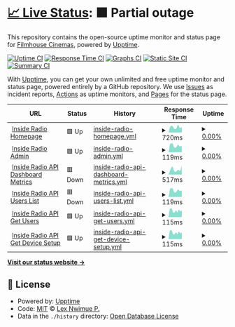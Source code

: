 # [📈 Live Status](https://lexNwimue.github.io/inside-radio-monitor): <!--live status--> **🟧 Partial outage**

This repository contains the open-source uptime monitor and status page for [Filmhouse Cinemas](<[lexnwimue.github.io](https://www.filmhouseng.com/)>), powered by [Upptime](https://github.com/upptime/upptime).

[![Uptime CI](https://github.com/lexNwimue/inside-radio-monitor/workflows/Uptime%20CI/badge.svg)](https://github.com/lexNwimue/inside-radio-monitor/actions?query=workflow%3A%22Uptime+CI%22)
[![Response Time CI](https://github.com/lexNwimue/inside-radio-monitor/workflows/Response%20Time%20CI/badge.svg)](https://github.com/lexNwimue/inside-radio-monitor/actions?query=workflow%3A%22Response+Time+CI%22)
[![Graphs CI](https://github.com/lexNwimue/inside-radio-monitor/workflows/Graphs%20CI/badge.svg)](https://github.com/lexNwimue/inside-radio-monitor/actions?query=workflow%3A%22Graphs+CI%22)
[![Static Site CI](https://github.com/lexNwimue/inside-radio-monitor/workflows/Static%20Site%20CI/badge.svg)](https://github.com/lexNwimue/inside-radio-monitor/actions?query=workflow%3A%22Static+Site+CI%22)
[![Summary CI](https://github.com/lexNwimue/inside-radio-monitor/workflows/Summary%20CI/badge.svg)](https://github.com/lexNwimue/inside-radio-monitor/actions?query=workflow%3A%22Summary+CI%22)

With [Upptime](https://upptime.js.org), you can get your own unlimited and free uptime monitor and status page, powered entirely by a GitHub repository. We use [Issues](https://github.com/lexNwimue/inside-radio-monitor/issues) as incident reports, [Actions](https://github.com/lexNwimue/inside-radio-monitor/actions) as uptime monitors, and [Pages](https://lexNwimue.github.io/inside-radio-monitor) for the status page.

<!--start: status pages-->
<!-- This summary is generated by Upptime (https://github.com/upptime/upptime) -->
<!-- Do not edit this manually, your changes will be overwritten -->
<!-- prettier-ignore -->
| URL | Status | History | Response Time | Uptime |
| --- | ------ | ------- | ------------- | ------ |
| <img alt="" src="https://icons.duckduckgo.com/ip3/insideradiong.com.ico" height="13"> [Inside Radio Homepage](https://insideradiong.com) | 🟩 Up | [inside-radio-homepage.yml](https://github.com/lexNwimue/inside-radio-monitor/commits/HEAD/history/inside-radio-homepage.yml) | <details><summary><img alt="Response time graph" src="./graphs/inside-radio-homepage/response-time-week.png" height="20"> 720ms</summary><br><a href="https://lexNwimue.github.io/inside-radio-monitor/history/inside-radio-homepage"><img alt="Response time 991" src="https://img.shields.io/endpoint?url=https%3A%2F%2Fraw.githubusercontent.com%2FlexNwimue%2Finside-radio-monitor%2FHEAD%2Fapi%2Finside-radio-homepage%2Fresponse-time.json"></a><br><a href="https://lexNwimue.github.io/inside-radio-monitor/history/inside-radio-homepage"><img alt="24-hour response time 864" src="https://img.shields.io/endpoint?url=https%3A%2F%2Fraw.githubusercontent.com%2FlexNwimue%2Finside-radio-monitor%2FHEAD%2Fapi%2Finside-radio-homepage%2Fresponse-time-day.json"></a><br><a href="https://lexNwimue.github.io/inside-radio-monitor/history/inside-radio-homepage"><img alt="7-day response time 720" src="https://img.shields.io/endpoint?url=https%3A%2F%2Fraw.githubusercontent.com%2FlexNwimue%2Finside-radio-monitor%2FHEAD%2Fapi%2Finside-radio-homepage%2Fresponse-time-week.json"></a><br><a href="https://lexNwimue.github.io/inside-radio-monitor/history/inside-radio-homepage"><img alt="30-day response time 740" src="https://img.shields.io/endpoint?url=https%3A%2F%2Fraw.githubusercontent.com%2FlexNwimue%2Finside-radio-monitor%2FHEAD%2Fapi%2Finside-radio-homepage%2Fresponse-time-month.json"></a><br><a href="https://lexNwimue.github.io/inside-radio-monitor/history/inside-radio-homepage"><img alt="1-year response time 991" src="https://img.shields.io/endpoint?url=https%3A%2F%2Fraw.githubusercontent.com%2FlexNwimue%2Finside-radio-monitor%2FHEAD%2Fapi%2Finside-radio-homepage%2Fresponse-time-year.json"></a></details> | <details><summary><a href="https://lexNwimue.github.io/inside-radio-monitor/history/inside-radio-homepage">0.00%</a></summary><a href="https://lexNwimue.github.io/inside-radio-monitor/history/inside-radio-homepage"><img alt="All-time uptime 17.25%" src="https://img.shields.io/endpoint?url=https%3A%2F%2Fraw.githubusercontent.com%2FlexNwimue%2Finside-radio-monitor%2FHEAD%2Fapi%2Finside-radio-homepage%2Fuptime.json"></a><br><a href="https://lexNwimue.github.io/inside-radio-monitor/history/inside-radio-homepage"><img alt="24-hour uptime 0.00%" src="https://img.shields.io/endpoint?url=https%3A%2F%2Fraw.githubusercontent.com%2FlexNwimue%2Finside-radio-monitor%2FHEAD%2Fapi%2Finside-radio-homepage%2Fuptime-day.json"></a><br><a href="https://lexNwimue.github.io/inside-radio-monitor/history/inside-radio-homepage"><img alt="7-day uptime 0.00%" src="https://img.shields.io/endpoint?url=https%3A%2F%2Fraw.githubusercontent.com%2FlexNwimue%2Finside-radio-monitor%2FHEAD%2Fapi%2Finside-radio-homepage%2Fuptime-week.json"></a><br><a href="https://lexNwimue.github.io/inside-radio-monitor/history/inside-radio-homepage"><img alt="30-day uptime 0.00%" src="https://img.shields.io/endpoint?url=https%3A%2F%2Fraw.githubusercontent.com%2FlexNwimue%2Finside-radio-monitor%2FHEAD%2Fapi%2Finside-radio-homepage%2Fuptime-month.json"></a><br><a href="https://lexNwimue.github.io/inside-radio-monitor/history/inside-radio-homepage"><img alt="1-year uptime 17.25%" src="https://img.shields.io/endpoint?url=https%3A%2F%2Fraw.githubusercontent.com%2FlexNwimue%2Finside-radio-monitor%2FHEAD%2Fapi%2Finside-radio-homepage%2Fuptime-year.json"></a></details>
| <img alt="" src="https://icons.duckduckgo.com/ip3/insideradiong.com.ico" height="13"> [Inside Radio Admin](https://insideradiong.com/customers) | 🟩 Up | [inside-radio-admin.yml](https://github.com/lexNwimue/inside-radio-monitor/commits/HEAD/history/inside-radio-admin.yml) | <details><summary><img alt="Response time graph" src="./graphs/inside-radio-admin/response-time-week.png" height="20"> 119ms</summary><br><a href="https://lexNwimue.github.io/inside-radio-monitor/history/inside-radio-admin"><img alt="Response time 114" src="https://img.shields.io/endpoint?url=https%3A%2F%2Fraw.githubusercontent.com%2FlexNwimue%2Finside-radio-monitor%2FHEAD%2Fapi%2Finside-radio-admin%2Fresponse-time.json"></a><br><a href="https://lexNwimue.github.io/inside-radio-monitor/history/inside-radio-admin"><img alt="24-hour response time 155" src="https://img.shields.io/endpoint?url=https%3A%2F%2Fraw.githubusercontent.com%2FlexNwimue%2Finside-radio-monitor%2FHEAD%2Fapi%2Finside-radio-admin%2Fresponse-time-day.json"></a><br><a href="https://lexNwimue.github.io/inside-radio-monitor/history/inside-radio-admin"><img alt="7-day response time 119" src="https://img.shields.io/endpoint?url=https%3A%2F%2Fraw.githubusercontent.com%2FlexNwimue%2Finside-radio-monitor%2FHEAD%2Fapi%2Finside-radio-admin%2Fresponse-time-week.json"></a><br><a href="https://lexNwimue.github.io/inside-radio-monitor/history/inside-radio-admin"><img alt="30-day response time 118" src="https://img.shields.io/endpoint?url=https%3A%2F%2Fraw.githubusercontent.com%2FlexNwimue%2Finside-radio-monitor%2FHEAD%2Fapi%2Finside-radio-admin%2Fresponse-time-month.json"></a><br><a href="https://lexNwimue.github.io/inside-radio-monitor/history/inside-radio-admin"><img alt="1-year response time 114" src="https://img.shields.io/endpoint?url=https%3A%2F%2Fraw.githubusercontent.com%2FlexNwimue%2Finside-radio-monitor%2FHEAD%2Fapi%2Finside-radio-admin%2Fresponse-time-year.json"></a></details> | <details><summary><a href="https://lexNwimue.github.io/inside-radio-monitor/history/inside-radio-admin">0.00%</a></summary><a href="https://lexNwimue.github.io/inside-radio-monitor/history/inside-radio-admin"><img alt="All-time uptime 17.25%" src="https://img.shields.io/endpoint?url=https%3A%2F%2Fraw.githubusercontent.com%2FlexNwimue%2Finside-radio-monitor%2FHEAD%2Fapi%2Finside-radio-admin%2Fuptime.json"></a><br><a href="https://lexNwimue.github.io/inside-radio-monitor/history/inside-radio-admin"><img alt="24-hour uptime 0.00%" src="https://img.shields.io/endpoint?url=https%3A%2F%2Fraw.githubusercontent.com%2FlexNwimue%2Finside-radio-monitor%2FHEAD%2Fapi%2Finside-radio-admin%2Fuptime-day.json"></a><br><a href="https://lexNwimue.github.io/inside-radio-monitor/history/inside-radio-admin"><img alt="7-day uptime 0.00%" src="https://img.shields.io/endpoint?url=https%3A%2F%2Fraw.githubusercontent.com%2FlexNwimue%2Finside-radio-monitor%2FHEAD%2Fapi%2Finside-radio-admin%2Fuptime-week.json"></a><br><a href="https://lexNwimue.github.io/inside-radio-monitor/history/inside-radio-admin"><img alt="30-day uptime 0.00%" src="https://img.shields.io/endpoint?url=https%3A%2F%2Fraw.githubusercontent.com%2FlexNwimue%2Finside-radio-monitor%2FHEAD%2Fapi%2Finside-radio-admin%2Fuptime-month.json"></a><br><a href="https://lexNwimue.github.io/inside-radio-monitor/history/inside-radio-admin"><img alt="1-year uptime 17.25%" src="https://img.shields.io/endpoint?url=https%3A%2F%2Fraw.githubusercontent.com%2FlexNwimue%2Finside-radio-monitor%2FHEAD%2Fapi%2Finside-radio-admin%2Fuptime-year.json"></a></details>
| <img alt="" src="https://icons.duckduckgo.com/ip3/api.insideradiong.com.ico" height="13"> [Inside Radio API Dashboard Metrics](https://api.insideradiong.com/overview) | 🟥 Down | [inside-radio-api-dashboard-metrics.yml](https://github.com/lexNwimue/inside-radio-monitor/commits/HEAD/history/inside-radio-api-dashboard-metrics.yml) | <details><summary><img alt="Response time graph" src="./graphs/inside-radio-api-dashboard-metrics/response-time-week.png" height="20"> 517ms</summary><br><a href="https://lexNwimue.github.io/inside-radio-monitor/history/inside-radio-api-dashboard-metrics"><img alt="Response time 442" src="https://img.shields.io/endpoint?url=https%3A%2F%2Fraw.githubusercontent.com%2FlexNwimue%2Finside-radio-monitor%2FHEAD%2Fapi%2Finside-radio-api-dashboard-metrics%2Fresponse-time.json"></a><br><a href="https://lexNwimue.github.io/inside-radio-monitor/history/inside-radio-api-dashboard-metrics"><img alt="24-hour response time 544" src="https://img.shields.io/endpoint?url=https%3A%2F%2Fraw.githubusercontent.com%2FlexNwimue%2Finside-radio-monitor%2FHEAD%2Fapi%2Finside-radio-api-dashboard-metrics%2Fresponse-time-day.json"></a><br><a href="https://lexNwimue.github.io/inside-radio-monitor/history/inside-radio-api-dashboard-metrics"><img alt="7-day response time 517" src="https://img.shields.io/endpoint?url=https%3A%2F%2Fraw.githubusercontent.com%2FlexNwimue%2Finside-radio-monitor%2FHEAD%2Fapi%2Finside-radio-api-dashboard-metrics%2Fresponse-time-week.json"></a><br><a href="https://lexNwimue.github.io/inside-radio-monitor/history/inside-radio-api-dashboard-metrics"><img alt="30-day response time 461" src="https://img.shields.io/endpoint?url=https%3A%2F%2Fraw.githubusercontent.com%2FlexNwimue%2Finside-radio-monitor%2FHEAD%2Fapi%2Finside-radio-api-dashboard-metrics%2Fresponse-time-month.json"></a><br><a href="https://lexNwimue.github.io/inside-radio-monitor/history/inside-radio-api-dashboard-metrics"><img alt="1-year response time 442" src="https://img.shields.io/endpoint?url=https%3A%2F%2Fraw.githubusercontent.com%2FlexNwimue%2Finside-radio-monitor%2FHEAD%2Fapi%2Finside-radio-api-dashboard-metrics%2Fresponse-time-year.json"></a></details> | <details><summary><a href="https://lexNwimue.github.io/inside-radio-monitor/history/inside-radio-api-dashboard-metrics">0.00%</a></summary><a href="https://lexNwimue.github.io/inside-radio-monitor/history/inside-radio-api-dashboard-metrics"><img alt="All-time uptime 0.00%" src="https://img.shields.io/endpoint?url=https%3A%2F%2Fraw.githubusercontent.com%2FlexNwimue%2Finside-radio-monitor%2FHEAD%2Fapi%2Finside-radio-api-dashboard-metrics%2Fuptime.json"></a><br><a href="https://lexNwimue.github.io/inside-radio-monitor/history/inside-radio-api-dashboard-metrics"><img alt="24-hour uptime 0.00%" src="https://img.shields.io/endpoint?url=https%3A%2F%2Fraw.githubusercontent.com%2FlexNwimue%2Finside-radio-monitor%2FHEAD%2Fapi%2Finside-radio-api-dashboard-metrics%2Fuptime-day.json"></a><br><a href="https://lexNwimue.github.io/inside-radio-monitor/history/inside-radio-api-dashboard-metrics"><img alt="7-day uptime 0.00%" src="https://img.shields.io/endpoint?url=https%3A%2F%2Fraw.githubusercontent.com%2FlexNwimue%2Finside-radio-monitor%2FHEAD%2Fapi%2Finside-radio-api-dashboard-metrics%2Fuptime-week.json"></a><br><a href="https://lexNwimue.github.io/inside-radio-monitor/history/inside-radio-api-dashboard-metrics"><img alt="30-day uptime 0.00%" src="https://img.shields.io/endpoint?url=https%3A%2F%2Fraw.githubusercontent.com%2FlexNwimue%2Finside-radio-monitor%2FHEAD%2Fapi%2Finside-radio-api-dashboard-metrics%2Fuptime-month.json"></a><br><a href="https://lexNwimue.github.io/inside-radio-monitor/history/inside-radio-api-dashboard-metrics"><img alt="1-year uptime 0.00%" src="https://img.shields.io/endpoint?url=https%3A%2F%2Fraw.githubusercontent.com%2FlexNwimue%2Finside-radio-monitor%2FHEAD%2Fapi%2Finside-radio-api-dashboard-metrics%2Fuptime-year.json"></a></details>
| <img alt="" src="https://icons.duckduckgo.com/ip3/api.insideradiong.com.ico" height="13"> [Inside Radio API Users List](https://api.insideradiong.com/users) | 🟥 Down | [inside-radio-api-users-list.yml](https://github.com/lexNwimue/inside-radio-monitor/commits/HEAD/history/inside-radio-api-users-list.yml) | <details><summary><img alt="Response time graph" src="./graphs/inside-radio-api-users-list/response-time-week.png" height="20"> 119ms</summary><br><a href="https://lexNwimue.github.io/inside-radio-monitor/history/inside-radio-api-users-list"><img alt="Response time 113" src="https://img.shields.io/endpoint?url=https%3A%2F%2Fraw.githubusercontent.com%2FlexNwimue%2Finside-radio-monitor%2FHEAD%2Fapi%2Finside-radio-api-users-list%2Fresponse-time.json"></a><br><a href="https://lexNwimue.github.io/inside-radio-monitor/history/inside-radio-api-users-list"><img alt="24-hour response time 156" src="https://img.shields.io/endpoint?url=https%3A%2F%2Fraw.githubusercontent.com%2FlexNwimue%2Finside-radio-monitor%2FHEAD%2Fapi%2Finside-radio-api-users-list%2Fresponse-time-day.json"></a><br><a href="https://lexNwimue.github.io/inside-radio-monitor/history/inside-radio-api-users-list"><img alt="7-day response time 119" src="https://img.shields.io/endpoint?url=https%3A%2F%2Fraw.githubusercontent.com%2FlexNwimue%2Finside-radio-monitor%2FHEAD%2Fapi%2Finside-radio-api-users-list%2Fresponse-time-week.json"></a><br><a href="https://lexNwimue.github.io/inside-radio-monitor/history/inside-radio-api-users-list"><img alt="30-day response time 117" src="https://img.shields.io/endpoint?url=https%3A%2F%2Fraw.githubusercontent.com%2FlexNwimue%2Finside-radio-monitor%2FHEAD%2Fapi%2Finside-radio-api-users-list%2Fresponse-time-month.json"></a><br><a href="https://lexNwimue.github.io/inside-radio-monitor/history/inside-radio-api-users-list"><img alt="1-year response time 113" src="https://img.shields.io/endpoint?url=https%3A%2F%2Fraw.githubusercontent.com%2FlexNwimue%2Finside-radio-monitor%2FHEAD%2Fapi%2Finside-radio-api-users-list%2Fresponse-time-year.json"></a></details> | <details><summary><a href="https://lexNwimue.github.io/inside-radio-monitor/history/inside-radio-api-users-list">0.00%</a></summary><a href="https://lexNwimue.github.io/inside-radio-monitor/history/inside-radio-api-users-list"><img alt="All-time uptime 0.00%" src="https://img.shields.io/endpoint?url=https%3A%2F%2Fraw.githubusercontent.com%2FlexNwimue%2Finside-radio-monitor%2FHEAD%2Fapi%2Finside-radio-api-users-list%2Fuptime.json"></a><br><a href="https://lexNwimue.github.io/inside-radio-monitor/history/inside-radio-api-users-list"><img alt="24-hour uptime 0.00%" src="https://img.shields.io/endpoint?url=https%3A%2F%2Fraw.githubusercontent.com%2FlexNwimue%2Finside-radio-monitor%2FHEAD%2Fapi%2Finside-radio-api-users-list%2Fuptime-day.json"></a><br><a href="https://lexNwimue.github.io/inside-radio-monitor/history/inside-radio-api-users-list"><img alt="7-day uptime 0.00%" src="https://img.shields.io/endpoint?url=https%3A%2F%2Fraw.githubusercontent.com%2FlexNwimue%2Finside-radio-monitor%2FHEAD%2Fapi%2Finside-radio-api-users-list%2Fuptime-week.json"></a><br><a href="https://lexNwimue.github.io/inside-radio-monitor/history/inside-radio-api-users-list"><img alt="30-day uptime 0.00%" src="https://img.shields.io/endpoint?url=https%3A%2F%2Fraw.githubusercontent.com%2FlexNwimue%2Finside-radio-monitor%2FHEAD%2Fapi%2Finside-radio-api-users-list%2Fuptime-month.json"></a><br><a href="https://lexNwimue.github.io/inside-radio-monitor/history/inside-radio-api-users-list"><img alt="1-year uptime 0.00%" src="https://img.shields.io/endpoint?url=https%3A%2F%2Fraw.githubusercontent.com%2FlexNwimue%2Finside-radio-monitor%2FHEAD%2Fapi%2Finside-radio-api-users-list%2Fuptime-year.json"></a></details>
| <img alt="" src="https://icons.duckduckgo.com/ip3/api.insideradiong.com.ico" height="13"> [Inside Radio API Get Users](https://api.insideradiong.com/users) | 🟩 Up | [inside-radio-api-get-users.yml](https://github.com/lexNwimue/inside-radio-monitor/commits/HEAD/history/inside-radio-api-get-users.yml) | <details><summary><img alt="Response time graph" src="./graphs/inside-radio-api-get-users/response-time-week.png" height="20"> 115ms</summary><br><a href="https://lexNwimue.github.io/inside-radio-monitor/history/inside-radio-api-get-users"><img alt="Response time 113" src="https://img.shields.io/endpoint?url=https%3A%2F%2Fraw.githubusercontent.com%2FlexNwimue%2Finside-radio-monitor%2FHEAD%2Fapi%2Finside-radio-api-get-users%2Fresponse-time.json"></a><br><a href="https://lexNwimue.github.io/inside-radio-monitor/history/inside-radio-api-get-users"><img alt="24-hour response time 155" src="https://img.shields.io/endpoint?url=https%3A%2F%2Fraw.githubusercontent.com%2FlexNwimue%2Finside-radio-monitor%2FHEAD%2Fapi%2Finside-radio-api-get-users%2Fresponse-time-day.json"></a><br><a href="https://lexNwimue.github.io/inside-radio-monitor/history/inside-radio-api-get-users"><img alt="7-day response time 115" src="https://img.shields.io/endpoint?url=https%3A%2F%2Fraw.githubusercontent.com%2FlexNwimue%2Finside-radio-monitor%2FHEAD%2Fapi%2Finside-radio-api-get-users%2Fresponse-time-week.json"></a><br><a href="https://lexNwimue.github.io/inside-radio-monitor/history/inside-radio-api-get-users"><img alt="30-day response time 117" src="https://img.shields.io/endpoint?url=https%3A%2F%2Fraw.githubusercontent.com%2FlexNwimue%2Finside-radio-monitor%2FHEAD%2Fapi%2Finside-radio-api-get-users%2Fresponse-time-month.json"></a><br><a href="https://lexNwimue.github.io/inside-radio-monitor/history/inside-radio-api-get-users"><img alt="1-year response time 113" src="https://img.shields.io/endpoint?url=https%3A%2F%2Fraw.githubusercontent.com%2FlexNwimue%2Finside-radio-monitor%2FHEAD%2Fapi%2Finside-radio-api-get-users%2Fresponse-time-year.json"></a></details> | <details><summary><a href="https://lexNwimue.github.io/inside-radio-monitor/history/inside-radio-api-get-users">0.00%</a></summary><a href="https://lexNwimue.github.io/inside-radio-monitor/history/inside-radio-api-get-users"><img alt="All-time uptime 17.25%" src="https://img.shields.io/endpoint?url=https%3A%2F%2Fraw.githubusercontent.com%2FlexNwimue%2Finside-radio-monitor%2FHEAD%2Fapi%2Finside-radio-api-get-users%2Fuptime.json"></a><br><a href="https://lexNwimue.github.io/inside-radio-monitor/history/inside-radio-api-get-users"><img alt="24-hour uptime 0.00%" src="https://img.shields.io/endpoint?url=https%3A%2F%2Fraw.githubusercontent.com%2FlexNwimue%2Finside-radio-monitor%2FHEAD%2Fapi%2Finside-radio-api-get-users%2Fuptime-day.json"></a><br><a href="https://lexNwimue.github.io/inside-radio-monitor/history/inside-radio-api-get-users"><img alt="7-day uptime 0.00%" src="https://img.shields.io/endpoint?url=https%3A%2F%2Fraw.githubusercontent.com%2FlexNwimue%2Finside-radio-monitor%2FHEAD%2Fapi%2Finside-radio-api-get-users%2Fuptime-week.json"></a><br><a href="https://lexNwimue.github.io/inside-radio-monitor/history/inside-radio-api-get-users"><img alt="30-day uptime 0.00%" src="https://img.shields.io/endpoint?url=https%3A%2F%2Fraw.githubusercontent.com%2FlexNwimue%2Finside-radio-monitor%2FHEAD%2Fapi%2Finside-radio-api-get-users%2Fuptime-month.json"></a><br><a href="https://lexNwimue.github.io/inside-radio-monitor/history/inside-radio-api-get-users"><img alt="1-year uptime 17.25%" src="https://img.shields.io/endpoint?url=https%3A%2F%2Fraw.githubusercontent.com%2FlexNwimue%2Finside-radio-monitor%2FHEAD%2Fapi%2Finside-radio-api-get-users%2Fuptime-year.json"></a></details>
| <img alt="" src="https://icons.duckduckgo.com/ip3/api.insideradiong.com.ico" height="13"> [Inside Radio API Get Device Setup](https://api.insideradiong.com/setup) | 🟩 Up | [inside-radio-api-get-device-setup.yml](https://github.com/lexNwimue/inside-radio-monitor/commits/HEAD/history/inside-radio-api-get-device-setup.yml) | <details><summary><img alt="Response time graph" src="./graphs/inside-radio-api-get-device-setup/response-time-week.png" height="20"> 115ms</summary><br><a href="https://lexNwimue.github.io/inside-radio-monitor/history/inside-radio-api-get-device-setup"><img alt="Response time 113" src="https://img.shields.io/endpoint?url=https%3A%2F%2Fraw.githubusercontent.com%2FlexNwimue%2Finside-radio-monitor%2FHEAD%2Fapi%2Finside-radio-api-get-device-setup%2Fresponse-time.json"></a><br><a href="https://lexNwimue.github.io/inside-radio-monitor/history/inside-radio-api-get-device-setup"><img alt="24-hour response time 155" src="https://img.shields.io/endpoint?url=https%3A%2F%2Fraw.githubusercontent.com%2FlexNwimue%2Finside-radio-monitor%2FHEAD%2Fapi%2Finside-radio-api-get-device-setup%2Fresponse-time-day.json"></a><br><a href="https://lexNwimue.github.io/inside-radio-monitor/history/inside-radio-api-get-device-setup"><img alt="7-day response time 115" src="https://img.shields.io/endpoint?url=https%3A%2F%2Fraw.githubusercontent.com%2FlexNwimue%2Finside-radio-monitor%2FHEAD%2Fapi%2Finside-radio-api-get-device-setup%2Fresponse-time-week.json"></a><br><a href="https://lexNwimue.github.io/inside-radio-monitor/history/inside-radio-api-get-device-setup"><img alt="30-day response time 119" src="https://img.shields.io/endpoint?url=https%3A%2F%2Fraw.githubusercontent.com%2FlexNwimue%2Finside-radio-monitor%2FHEAD%2Fapi%2Finside-radio-api-get-device-setup%2Fresponse-time-month.json"></a><br><a href="https://lexNwimue.github.io/inside-radio-monitor/history/inside-radio-api-get-device-setup"><img alt="1-year response time 113" src="https://img.shields.io/endpoint?url=https%3A%2F%2Fraw.githubusercontent.com%2FlexNwimue%2Finside-radio-monitor%2FHEAD%2Fapi%2Finside-radio-api-get-device-setup%2Fresponse-time-year.json"></a></details> | <details><summary><a href="https://lexNwimue.github.io/inside-radio-monitor/history/inside-radio-api-get-device-setup">0.00%</a></summary><a href="https://lexNwimue.github.io/inside-radio-monitor/history/inside-radio-api-get-device-setup"><img alt="All-time uptime 17.25%" src="https://img.shields.io/endpoint?url=https%3A%2F%2Fraw.githubusercontent.com%2FlexNwimue%2Finside-radio-monitor%2FHEAD%2Fapi%2Finside-radio-api-get-device-setup%2Fuptime.json"></a><br><a href="https://lexNwimue.github.io/inside-radio-monitor/history/inside-radio-api-get-device-setup"><img alt="24-hour uptime 0.00%" src="https://img.shields.io/endpoint?url=https%3A%2F%2Fraw.githubusercontent.com%2FlexNwimue%2Finside-radio-monitor%2FHEAD%2Fapi%2Finside-radio-api-get-device-setup%2Fuptime-day.json"></a><br><a href="https://lexNwimue.github.io/inside-radio-monitor/history/inside-radio-api-get-device-setup"><img alt="7-day uptime 0.00%" src="https://img.shields.io/endpoint?url=https%3A%2F%2Fraw.githubusercontent.com%2FlexNwimue%2Finside-radio-monitor%2FHEAD%2Fapi%2Finside-radio-api-get-device-setup%2Fuptime-week.json"></a><br><a href="https://lexNwimue.github.io/inside-radio-monitor/history/inside-radio-api-get-device-setup"><img alt="30-day uptime 0.00%" src="https://img.shields.io/endpoint?url=https%3A%2F%2Fraw.githubusercontent.com%2FlexNwimue%2Finside-radio-monitor%2FHEAD%2Fapi%2Finside-radio-api-get-device-setup%2Fuptime-month.json"></a><br><a href="https://lexNwimue.github.io/inside-radio-monitor/history/inside-radio-api-get-device-setup"><img alt="1-year uptime 17.25%" src="https://img.shields.io/endpoint?url=https%3A%2F%2Fraw.githubusercontent.com%2FlexNwimue%2Finside-radio-monitor%2FHEAD%2Fapi%2Finside-radio-api-get-device-setup%2Fuptime-year.json"></a></details>

<!--end: status pages-->

[**Visit our status website →**](https://lexNwimue.github.io/inside-radio-monitor)

## 📄 License

- Powered by: [Upptime](https://github.com/upptime/upptime)
- Code: [MIT](./LICENSE) © [Lex Nwimue P.](lexnwimue.github.io)
- Data in the `./history` directory: [Open Database License](https://opendatacommons.org/licenses/odbl/1-0/)
